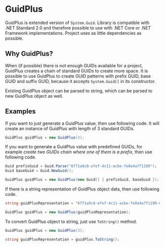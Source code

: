 # GuidPlus
GuidPlus is extended version of `System.Guid`. Library is compatible with .NET Standard 2.0 and therefore possible to use with .NET Core or .NET Framework implementations. Project uses as little dependencies as possible.

## Why GuidPlus?
When (if possible) there is not enough GUIDs available for a project, GuidPlus creates a chain of standard GUIDs to create more space. It is possible to use GuidPlus to create GUID patterns with prefix GUID, base GUID and suffix GUID, because it accepts `System.Guid[]` in its constructor.

Existing GuidPlus object can be parsed to string, which can be parsed to new GuidPlus object as well.

## Examples
If you want to just generate a GuidPlus value, then use following code. It will create an instance of GuidPlus with length of 3 standard GUIDs.

```csharp
GuidPlus guidPlus = new GuidPlus(3);
```

If you want to generate a GuidPlus value with predefined GUIDs, for example *create two GUIDs chain where one of them is a prefix*, then use following code.

```csharp
Guid prefixGuid = Guid.Parse("6f71a9c8-efef-4c11-acbe-fe8a4a7f1199");
Guid baseGuid = Guid.NewGuid();

GuidPlus guidPlus = new GuidPlus(new Guid[] { prefixGuid, baseGuid });
```

If there is a string representation of GuidPlus object data, then use following code.

```csharp
string guidPlusRepresentation = "6f71a9c8-efef-4c11-acbe-fe8a4a7f1199-82754644-13dc-4449-b98f-1a432d80ef0d";

GuidPlus guidPlus = new GuidPlus(guidPlusRepresentation);
```

To convert GuidPlus object to string, just use `ToString()` method.

```csharp
GuidPlus guidPlus = new GuidPlus(3);

string guidPlusRepresentation = guidPlus.ToString();
```
